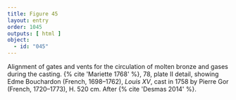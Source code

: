 ```yaml
---
title: Figure 45
layout: entry
order: 1045
outputs: [ html ]
object:
  - id: "045"
---
```


Alignment of gates and vents for the circulation of molten bronze and gases during the casting. {% cite 'Mariette 1768' %}, 78, plate II detail, showing Edme Bouchardon (French, 1698–1762), *Louis XV*, cast in 1758 by Pierre Gor (French, 1720–1773), H. 520 cm. After {% cite 'Desmas 2014' %}.
